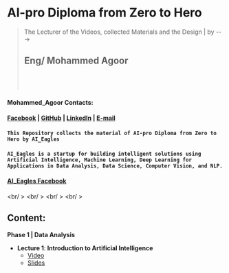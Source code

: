 # AI-pro Diploma from Zero to Hero
> The Lecturer of the Videos, collected Materials and the Design | by --->  <h2> Eng/ Mohammed Agoor <h2> <br />

#### Mohammed_Agoor Contacts:
#### [Facebook](https://www.facebook.com/agoormachine/) |  [GitHub](https://www.facebook.com/AGOOR97/) |  [LinkedIn](https://www.facebook.com/mlagoor/) |  [E-mail](mohammedagoor1997@gmail.com)  <br />
 

#### `This Repository collects the material of AI-pro Diploma from Zero to Hero by AI_Eagles `  <br />
#### `AI_Eagles is a startup for building intelligent solutions using Artificial Intelligence, Machine Learning, Deep Learning for Applications in Data Analysis, Data Science, Computer Vision, and NLP.`   <br /> 
#### [AI_Eagles Facebook](https://www.facebook.com/AIEagles/)

<br/ >
<br/ >
<br/ >
<br/ >


## Content:
__Phase 1 | Data Analysis__
- __Lecture 1__: **Introduction to Artificial Intelligence**
  - [Video](https://www.youtube.com/watch?v=oWpiRKboJMA&list=PLPL82Je6Igwgpe-m6hwBQOl878BTkWWSN)
  - [Slides](https://docs.google.com/presentation/d/1ubWWmCZGZKdkh0_-7xUL2giMTt4X5N9p/edit?usp=sharing&ouid=105945864425439571814&rtpof=true&sd=true)
